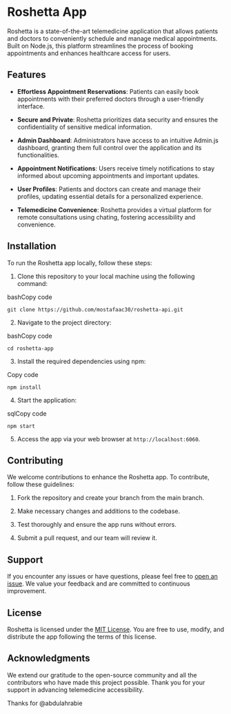 Roshetta App
============

Roshetta is a state-of-the-art telemedicine application that allows patients and doctors to conveniently schedule and manage medical appointments. Built on Node.js, this platform streamlines the process of booking appointments and enhances healthcare access for users.

Features
--------

*   **Effortless Appointment Reservations**: Patients can easily book appointments with their preferred doctors through a user-friendly interface.
    
*   **Secure and Private**: Roshetta prioritizes data security and ensures the confidentiality of sensitive medical information.
    
*   **Admin Dashboard**: Administrators have access to an intuitive Admin.js dashboard, granting them full control over the application and its functionalities.
    
*   **Appointment Notifications**: Users receive timely notifications to stay informed about upcoming appointments and important updates.
    
*   **User Profiles**: Patients and doctors can create and manage their profiles, updating essential details for a personalized experience.
    
*   **Telemedicine Convenience**: Roshetta provides a virtual platform for remote consultations using chating, fostering accessibility and convenience.
    

Installation
------------

To run the Roshetta app locally, follow these steps:

1.  Clone this repository to your local machine using the following command:

bashCopy code

`git clone https://github.com/mostafaac30/roshetta-api.git`

2.  Navigate to the project directory:

bashCopy code

`cd roshetta-app`

3.  Install the required dependencies using npm:

Copy code

`npm install`

4.  Start the application:

sqlCopy code

`npm start`

5.  Access the app via your web browser at `http://localhost:6060`.

Contributing
------------

We welcome contributions to enhance the Roshetta app. To contribute, follow these guidelines:

1.  Fork the repository and create your branch from the main branch.
    
2.  Make necessary changes and additions to the codebase.
    
3.  Test thoroughly and ensure the app runs without errors.
    
4.  Submit a pull request, and our team will review it.
    

Support
-------

If you encounter any issues or have questions, please feel free to [open an issue](https://github.com/mostafaac30/roshetta-api/issues). We value your feedback and are committed to continuous improvement.

License
-------

Roshetta is licensed under the [MIT License](LICENSE). You are free to use, modify, and distribute the app following the terms of this license.

Acknowledgments
---------------

We extend our gratitude to the open-source community and all the contributors who have made this project possible. Thank you for your support in advancing telemedicine accessibility.

Thanks for @abdulahrabie
